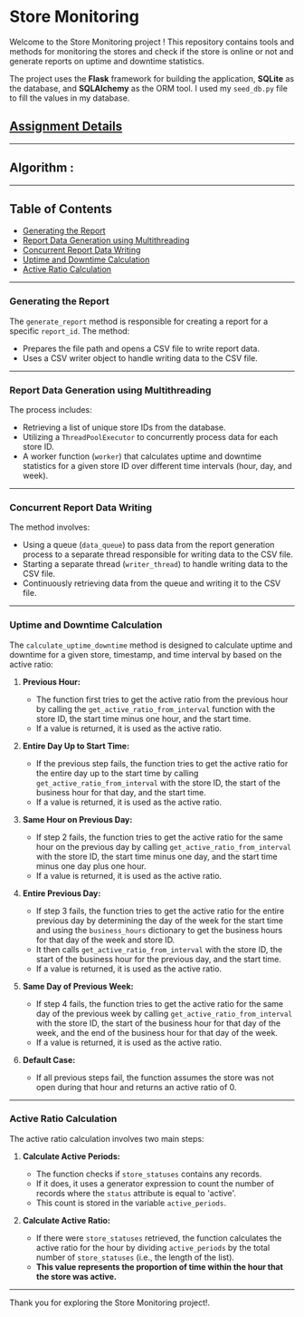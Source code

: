 # **Store Monitoring**

Welcome to the Store Monitoring project ! This repository contains tools and methods for monitoring the stores and check if the store is online or not and generate reports on uptime and downtime statistics.

The project uses the **Flask** framework for building the application, **SQLite** as the database, and **SQLAlchemy** as the ORM tool. I used my `seed_db.py` file to fill the values in my database.

## [Assignment Details](https://loopxyz.notion.site/Take-home-interview-Store-Monitoring-12664a3c7fdf472883a41457f0c9347d)

---

## **Algorithm :**
---

## **Table of Contents**

- [Generating the Report](#generating-the-report)
- [Report Data Generation using Multithreading](#report-data-generation-using-multithreading)
- [Concurrent Report Data Writing](#concurrent-report-data-writing)
- [Uptime and Downtime Calculation](#uptime-and-downtime-calculation)
- [Active Ratio Calculation](#active-ratio-calculation)

---

### **Generating the Report**

The `generate_report` method is responsible for creating a report for a specific `report_id`. The method:

- Prepares the file path and opens a CSV file to write report data.
- Uses a CSV writer object to handle writing data to the CSV file.

---

### **Report Data Generation using Multithreading**

The process includes:

- Retrieving a list of unique store IDs from the database.
- Utilizing a `ThreadPoolExecutor` to concurrently process data for each store ID.
- A worker function (`worker`) that calculates uptime and downtime statistics for a given store ID over different time intervals (hour, day, and week).

---

### **Concurrent Report Data Writing**

The method involves:

- Using a queue (`data_queue`) to pass data from the report generation process to a separate thread responsible for writing data to the CSV file.
- Starting a separate thread (`writer_thread`) to handle writing data to the CSV file.
- Continuously retrieving data from the queue and writing it to the CSV file.

---

### **Uptime and Downtime Calculation**

The `calculate_uptime_downtime` method is designed to calculate uptime and downtime for a given store, timestamp, and time interval by based on the active ratio:

1. **Previous Hour:**
    - The function first tries to get the active ratio from the previous hour by calling the `get_active_ratio_from_interval` function with the store ID, the start time minus one hour, and the start time.
    - If a value is returned, it is used as the active ratio.

2. **Entire Day Up to Start Time:**
    - If the previous step fails, the function tries to get the active ratio for the entire day up to the start time by calling `get_active_ratio_from_interval` with the store ID, the start of the business hour for that day, and the start time.
    - If a value is returned, it is used as the active ratio.

3. **Same Hour on Previous Day:**
    - If step 2 fails, the function tries to get the active ratio for the same hour on the previous day by calling `get_active_ratio_from_interval` with the store ID, the start time minus one day, and the start time minus one day plus one hour.
    - If a value is returned, it is used as the active ratio.

4. **Entire Previous Day:**
    - If step 3 fails, the function tries to get the active ratio for the entire previous day by determining the day of the week for the start time and using the `business_hours` dictionary to get the business hours for that day of the week and store ID.
    - It then calls `get_active_ratio_from_interval` with the store ID, the start of the business hour for the previous day, and the start time.
    - If a value is returned, it is used as the active ratio.

5. **Same Day of Previous Week:**
    - If step 4 fails, the function tries to get the active ratio for the same day of the previous week by calling `get_active_ratio_from_interval` with the store ID, the start of the business hour for that day of the week, and the end of the business hour for that day of the week.
    - If a value is returned, it is used as the active ratio.

6. **Default Case:**
    - If all previous steps fail, the function assumes the store was not open during that hour and returns an active ratio of 0.
---

### **Active Ratio Calculation**

The active ratio calculation involves two main steps:

1. **Calculate Active Periods:**
    - The function checks if `store_statuses` contains any records.
    - If it does, it uses a generator expression to count the number of records where the `status` attribute is equal to 'active'.
    - This count is stored in the variable `active_periods`.

2. **Calculate Active Ratio:**
    - If there were `store_statuses` retrieved, the function calculates the active ratio for the hour by dividing `active_periods` by the total number of `store_statuses` (i.e., the length of the list).
    - **This value represents the proportion of time within the hour that the store was active.**

---

Thank you for exploring the Store Monitoring project!.

